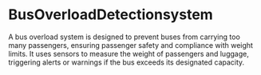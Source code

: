 # BusOverloadDetectionsystem
 A bus overload system is designed to prevent buses from carrying too many passengers, ensuring passenger safety and compliance with weight limits. It uses sensors to measure the weight of passengers and luggage, triggering alerts or warnings if the bus exceeds its designated capacity. 
